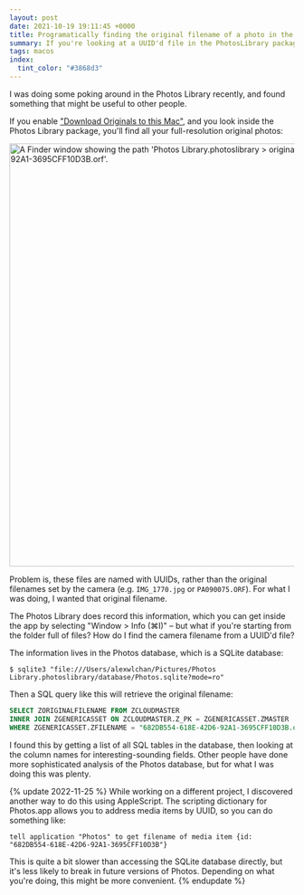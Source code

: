 ```yaml
---
layout: post
date: 2021-10-19 19:11:45 +0000
title: Programatically finding the original filename of a photo in the macOS Photos Library
summary: If you're looking at a UUID'd file in the PhotosLibrary package, how do you find its original filename?
tags: macos
index:
  tint_color: "#3868d3"
---
```


I was doing some poking around in the Photos Library recently, and found something that might be useful to other people.

If you enable ["Download Originals to this Mac"](https://support.apple.com/en-gb/guide/photos/phtf5e48489c/6.0/mac/11.0#phtbfc950237), and you look inside the Photos Library package, you'll find all your full-resolution original photos:

<img src="/images/2021/photos_structure.png" style="width: 748px;" alt="A Finder window showing the path 'Photos Library.photoslibrary > originals > 6 > 682DB554-618E-42D6-92A1-3695CFF10D3B.orf'.">

Problem is, these files are named with UUIDs, rather than the original filenames set by the camera (e.g. `IMG_1770.jpg` or `PA090075.ORF`).
For what I was doing, I wanted that original filename.

The Photos Library does record this information, which you can get inside the app by selecting "Window > Info (⌘I)" – but what if you're starting from the folder full of files?
How do I find the camera filename from a UUID'd file?

The information lives in the Photos database, which is a SQLite database:

```console
$ sqlite3 "file:///Users/alexwlchan/Pictures/Photos Library.photoslibrary/database/Photos.sqlite?mode=ro"
```

Then a SQL query like this will retrieve the original filename:

```sql
SELECT ZORIGINALFILENAME FROM ZCLOUDMASTER
INNER JOIN ZGENERICASSET ON ZCLOUDMASTER.Z_PK = ZGENERICASSET.ZMASTER
WHERE ZGENERICASSET.ZFILENAME = "682DB554-618E-42D6-92A1-3695CFF10D3B.orf";
```

I found this by getting a list of all SQL tables in the database, then looking at the column names for interesting-sounding fields.
Other people have done more sophisticated analysis of the Photos database, but for what I was doing this was plenty.

{% update 2022-11-25 %}
While working on a different project, I discovered another way to do this using AppleScript.
The scripting dictionary for Photos.app allows you to address media items by UUID, so you can do something like:

```applescript
tell application "Photos" to get filename of media item {id: "682DB554-618E-42D6-92A1-3695CFF10D3B"}
```

This is quite a bit slower than accessing the SQLite database directly, but it's less likely to break in future versions of Photos.
Depending on what you're doing, this might be more convenient.
{% endupdate %}